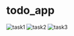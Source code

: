 # todo_app

![task1](https://user-images.githubusercontent.com/80779458/127648890-6ff0f31c-3fa8-4afc-b99c-c95d9340d2ba.jpg)
![task2](https://user-images.githubusercontent.com/80779458/127648892-93e5fe8c-a2e6-44bf-8a40-9f2b58b45467.jpg)
![task3](https://user-images.githubusercontent.com/80779458/127648895-d15b44bb-2195-42c6-9ba7-386bef672eca.jpg)

